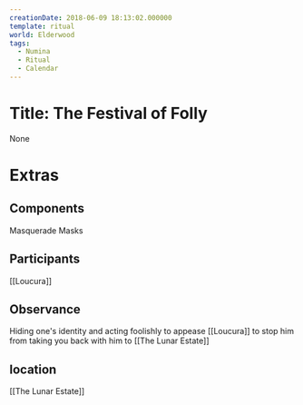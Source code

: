 ```yaml
---
creationDate: 2018-06-09 18:13:02.000000
template: ritual
world: Elderwood
tags:
  - Numina
  - Ritual
  - Calendar
---
```


# Title: The Festival of Folly

None

# Extras


## Components

Masquerade Masks

## Participants

[[Loucura]]

## Observance

Hiding one's identity and acting foolishly to appease [[Loucura]] to stop him from taking you back with him to [[The Lunar Estate]]

## location

[[The Lunar Estate]]
